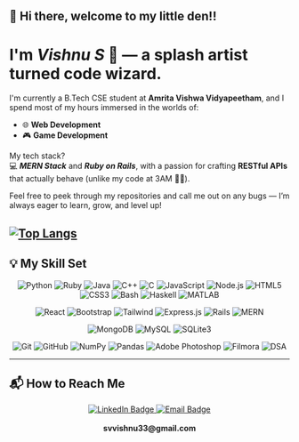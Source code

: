 ## 👋 Hi there, welcome to my little den!!

# I'm *Vishnu S* 🎨 — a splash artist turned code wizard.

I'm currently a B.Tech CSE student at **Amrita Vishwa Vidyapeetham**, and I spend most of my hours immersed in the worlds of:

- 🌐 **Web Development**  
- 🎮 **Game Development**

My tech stack?  
💻 ***MERN Stack*** and ***Ruby on Rails***, with a passion for crafting **RESTful APIs** that actually behave (unlike my code at 3AM 😵‍💫).

Feel free to peek through my repositories and call me out on any bugs — I’m always eager to learn, grow, and level up!

[![Top Langs](https://github-readme-stats.vercel.app/api/top-langs/?username=Vishnu1307-cse&layout=donut-vertical)](https://github.com/Vishnu1307-cse/github-readme-stats&langs_count=8)
---

## 💡 My Skill Set

<!-- ───────────── TECH STACK FLEX ───────────── -->
<p align="center">
  <!-- Languages -->
  <img alt="Python" src="https://img.shields.io/badge/Python-3776AB?style=for-the-badge&logo=python&logoColor=white"/>
  <img alt="Ruby"   src="https://img.shields.io/badge/Ruby-CC342D?style=for-the-badge&logo=ruby&logoColor=white"/>
  <img alt="Java"   src="https://img.shields.io/badge/Java-007396?style=for-the-badge&logo=openjdk&logoColor=white"/>
  <img alt="C++"    src="https://img.shields.io/badge/C++-00599C?style=for-the-badge&logo=c%2B%2B&logoColor=white"/>
  <img alt="C"      src="https://img.shields.io/badge/C-00599C?style=for-the-badge&logo=c&logoColor=white"/>
  <img alt="JavaScript"
       src="https://img.shields.io/badge/JavaScript-F7DF1E?style=for-the-badge&logo=javascript&logoColor=black"/>
  <img alt="Node.js"
       src="https://img.shields.io/badge/Node.js-339933?style=for-the-badge&logo=nodedotjs&logoColor=white"/>
  <img alt="HTML5"  src="https://img.shields.io/badge/HTML5-E34F26?style=for-the-badge&logo=html5&logoColor=white"/>
  <img alt="CSS3"   src="https://img.shields.io/badge/CSS3-1572B6?style=for-the-badge&logo=css3&logoColor=white"/>
  <img alt="Bash"   src="https://img.shields.io/badge/Bash-4EAA25?style=for-the-badge&logo=gnu-bash&logoColor=white"/>
  <img alt="Haskell"
       src="https://img.shields.io/badge/Haskell-5D4F85?style=for-the-badge&logo=haskell&logoColor=white"/>
  <img alt="MATLAB" src="https://img.shields.io/badge/MATLAB-0076A8?style=for-the-badge&logo=mathworks&logoColor=white"/>
</p>

<p align="center">
  <!-- Frontend / Frameworks -->
  <img alt="React"       src="https://img.shields.io/badge/React-20232A?style=for-the-badge&logo=react&logoColor=61DAFB"/>
  <img alt="Bootstrap"   src="https://img.shields.io/badge/Bootstrap-7952B3?style=for-the-badge&logo=bootstrap&logoColor=white"/>
  <img alt="Tailwind"    src="https://img.shields.io/badge/Tailwind_CSS-06B6D4?style=for-the-badge&logo=tailwind-css&logoColor=white"/>
  <img alt="Express.js"  src="https://img.shields.io/badge/Express.js-000000?style=for-the-badge&logo=express&logoColor=white"/>
  <img alt="Rails"       src="https://img.shields.io/badge/Ruby_on_Rails-CC0000?style=for-the-badge&logo=ruby-on-rails&logoColor=white"/>
  <img alt="MERN"
       src="https://img.shields.io/badge/MERN-3C873A?style=for-the-badge&logo=react&logoColor=white"/>
</p>

<p align="center">
  <!-- Databases -->
  <img alt="MongoDB"  src="https://img.shields.io/badge/MongoDB-47A248?style=for-the-badge&logo=mongodb&logoColor=white"/>
  <img alt="MySQL"    src="https://img.shields.io/badge/MySQL-4479A1?style=for-the-badge&logo=mysql&logoColor=white"/>
  <img alt="SQLite3"  src="https://img.shields.io/badge/SQLite-003B57?style=for-the-badge&logo=sqlite&logoColor=white"/>
</p>

<p align="center">
  <!-- Tools / Libraries -->
  <img alt="Git"      src="https://img.shields.io/badge/Git-F05032?style=for-the-badge&logo=git&logoColor=white"/>
  <img alt="GitHub"   src="https://img.shields.io/badge/GitHub-181717?style=for-the-badge&logo=github&logoColor=white"/>
  <img alt="NumPy"    src="https://img.shields.io/badge/NumPy-013243?style=for-the-badge&logo=numpy&logoColor=white"/>
  <img alt="Pandas"   src="https://img.shields.io/badge/Pandas-150458?style=for-the-badge&logo=pandas&logoColor=white"/>
  <img alt="Adobe Photoshop"
       src="https://img.shields.io/badge/Photoshop-31A8FF?style=for-the-badge&logo=adobe-photoshop&logoColor=white"/>
  <img alt="Filmora"
       src="https://img.shields.io/badge/Filmora-0A8FEC?style=for-the-badge&logo=filmora&logoColor=white"/>
  <img alt="DSA"
       src="https://img.shields.io/badge/Data&nbsp;Structures&nbsp;&&nbsp;Algos-323330?style=for-the-badge&logo=codewars&logoColor=red"/>
</p>

---

## 📬 How to Reach Me

<p align="center">
  <!-- LinkedIn -->
  <a href="https://www.linkedin.com/in/vishnu-s-55887b295/" target="_blank">
    <img alt="LinkedIn Badge"
         src="https://img.shields.io/badge/LinkedIn-0A66C2?style=for-the-badge&logo=linkedin&logoColor=white"/>
  </a>

  <!-- Email -->
  <a href="mailto:svvishnu33@gmail.com">
    <img alt="Email Badge"
         src="https://img.shields.io/badge/Email-D14836?style=for-the-badge&logo=gmail&logoColor=white"/>
  </a>
  <br/><br/>
  <b>svvishnu33@gmail.com</b>
</p>
